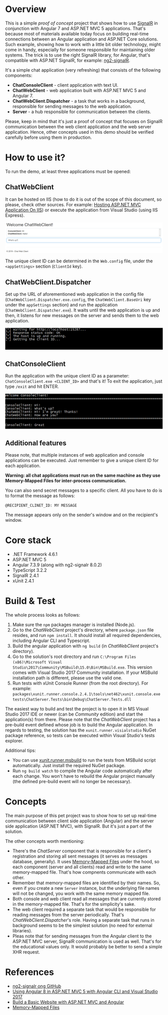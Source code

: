 # Overview

This is a simple *proof of concept* project that shows how to use [SignalR](https://dotnet.microsoft.com/apps/aspnet/signalr)
in conjunction with Angular 7 and ASP.NET MVC 5 applications. That's because most of materials 
available today focus on building real-time connections between an Angular application
and ASP.NET Core solutions. Such example, showing how to work with a little bit
older technology, might come in handy, especially for someone responsible for maintaining
older systems. The trick is to use the right SignalR library, for Angular, that's compatible
with ASP.NET SignalR, for example: [ng2-signalR](https://www.npmjs.com/package/ng2-signalr).

It's a simple chat application (very refreshing) that consists of the following components:

* **ChatConsoleClient** - client application with text UI.
* **ChatWebClient** - web application built with ASP.NET MVC 5 and Angular 7.
* **ChatWebClient.Dispatcher** - a task that works in a background, responsible for sending messages to the web application.
* **Server** - a hub responsible for communication between the clients.

Please, keep in mind that it's just a proof of concept that focuses on SignalR communication
between the web client application and the web server application. Hence, other concepts
used in this demo should be verified carefully before using them in production.

# How to use it?

To run the demo, at least three applications must be opened:

## ChatWebClient

It can be hosted on IIS (how to do it is out of the scope of this document, so please, check other sources. For example:
[Hosting ASP.NET MVC Application On IIS](http://www.compilemode.com/2018/02/hosting-asp-net-mvc-application-on-iis.html)) or
execute the application from Visual Studio (using IIS Express).

![Chat Web Client](doc/chat-web-client.png)

The unique client ID can be determined in the `Web.config` file, under the `<appSettings>` section (`ClientId` key).

## ChatWebClient.Dispatcher

Set up the URL of aforementioned web application in the config file (`ChatWebClient.Dispatcher.exe.config`, the `ChatWebClient.BaseUri` key under
the `appSettings` section) and run the application (`ChatWebClient.Dispatcher.exe`). It waits until the web application is up and then, it listens 
for new messages on the server and sends them to the web application.

![Chat Web Client Dispatcher](doc/chat-web-client-dispatcher.png)

## ChatConsoleClient

Run the application with the unique client ID as a parameter: `ChatConsoleClient.exe <CLIENT_ID>` and that's it! To exit the application, just type `/exit` and
hit ENTER.

![Chat Console Client](doc/chat-console-client.png)

## Additional features

Please note, that multiple instances of web application and console applications can be executed. Just remember to give a unique client ID for each application.

**Warning: all chat applications must run on the same machine as they use Memory-Mapped Files for inter-process communication.**

You can also send secret messages to a specific client. All you have to do is to format the message as follows:

```
@RECIPIENT_CLINET_ID: MY MESSAGE
```

The message appears only on the sender's window and on the recipient's window.

# Core stack

* .NET Framework 4.6.1
* ASP.NET MVC 5
* Angular 7.3.9 (along with ng2-signalr 8.0.2)
* TypeScript 3.2.2
* SignalR 2.4.1
* xUnit 2.4.1

# Build & Test

The whole process looks as follows:

1) Make sure the `npm` packages manager is installed (Node.js).
2) Go to the *ChatWebClient* project's directory, where `package.json` file resides, and run `npm install`. It should install all
    required dependencies, including Angular CLI and Typescript.
3) Build the angular application with `ng build` (in *ChatWebClient* project's directory).
4) Go to the solution's root directory and run `C:\Program Files (x86)\Microsoft Visual Studio\2017\Community\MSBuild\15.0\Bin\MSBuild.exe`.
    This version comes with Visual Studio 2017 Community installation. If your MSBuild installation
    path is different, please use the valid one.
5) Run tests with xUnit Console Runner (from the root directory). For example:
    `packages\xunit.runner.console.2.4.1\tools\net462\xunit.console.exe tests\ChatServer.Tests\bin\Debug\ChatServer.Tests.dll`

The easiest way to build and test the project is to open it in MS Visual Studio 2017 IDE or newer (can be
*Community* edition) and start the application(s) from there. Please note that the *ChatWebClient* project has
a pre-build event defined whose job is to build the Angular application. In regards
to testing, the solution has the `xunit.runner.visialstudio` NuGet package reference, so tests
can be executed within Visual Studio's tests explorer.

Additional tips:

* You can use [xunit.runner.msbuild](https://xunit.net/docs/running-tests-in-msbuild) to run the tests from MSBuild script automatically.
    Just install the required NuGet package.
* Run `ng build watch` to compile the Angular code automatically after each change. You won't have to rebuild the Angular project manually
    (the defined pre-build event will no longer be necessary).

# Concepts

The main purpose of this pet project was to show how to set up real-time communication between
client side application (Angular) and the server side application (ASP.NET MVC), with SignalR. But
it's just a part of the solution.

The other concepts worth mentioning:

* There's the *ChatServer* component that is responsible for a client's registration
    and storing all sent messages (it serves as messages database, generally). It uses
    [Memory-Mapped Files](https://docs.microsoft.com/en-us/dotnet/standard/io/memory-mapped-files) 
    under the hood, so each component (server and all clients) read and write to the
    same memory-mapped file. That's how compnents communicate with each other. 
* Remember that memory-mapped files are identified by their names. So, even if you create a new `Server`
    instance, but the underlying file names will not be changed, you work with the same memory mapped file.
* Both console and web client read all messages that are currently stored in the memory-mapped
    file. That's for the simplicity's sake.
* The web client required a separate task that would be responsible for reading messages
    from the server periodically. That's *ChatWebClient.Dispatcher*'s role. Having a separate
    task that runs in background seems to be the simplest solution (no need for external libraries).
* Pleas note that for sending messages from the Angular client to the ASP.NET MVC server, 
    SignalR communication is used as well. That's for the educational values only.
    It would probably be better to send a simple XHR request.

# References

* [ng2-signalr ong GitHub](https://github.com/HNeukermans/ng2-signalr)
* [Using Angular 8 in ASP.NET MVC 5 with Angular CLI and Visual Studio 2017](https://www.mithunvp.com/angular-asp-net-mvc-5-angular-cli-visual-studio-2017)
* [Build a Basic Website with ASP.NET MVC and Angular](https://developer.okta.com/blog/2018/12/21/build-basic-web-app-with-mvc-angular)
* [Memory-Mapped Files](https://docs.microsoft.com/en-us/dotnet/standard/io/memory-mapped-files)


